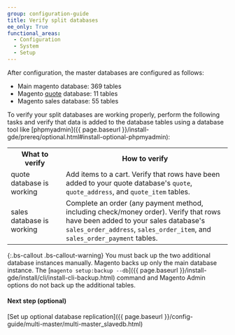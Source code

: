 ```yaml
---
group: configuration-guide
title: Verify split databases
ee_only: True
functional_areas:
  - Configuration
  - System
  - Setup
---
```


After configuration, the master databases are configured as follows:

-   Main magento database: 369 tables
-   Magento [quote](https://glossary.magento.com/quote) database: 11 tables
-   Magento sales database: 55 tables

To verify your split databases are working properly, perform the following tasks and verify that data is added to the database tables using a database tool like [phpmyadmin]({{ page.baseurl }}/install-gde/prereq/optional.html#install-optional-phpmyadmin):

<table>
  <tbody>
   <col width="25%" />
   <col width="75%" />
   <tr>
    <th>What to verify</th>
    <th>How to verify</th>
   </tr>
  <tr>
   <td>quote database is working</td>
   <td>Add items to a cart. Verify that rows have been added to your quote database's <code>quote</code>, <code>quote_address</code>, and <code>quote_item</code> tables.</td>
  </tr>
  <tr>
   <td>sales database is working</td>
   <td>Complete an order (any payment method, including check/money order). Verify that rows have been added to your sales database's <code>sales_order_address</code>, <code>sales_order_item</code>, and <code>sales_order_payment</code> tables.</td>
  </tr>
  </tbody>
</table>

{:.bs-callout .bs-callout-warning}
You must back up the two additional database instances manually. Magento backs up only the main database instance. The [`magento setup:backup --db`]({{ page.baseurl }}/install-gde/install/cli/install-cli-backup.html) command and Magento Admin options do not back up the additional tables.

#### Next step (optional)
[Set up optional database replication]({{ page.baseurl }}/config-guide/multi-master/multi-master_slavedb.html)
